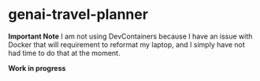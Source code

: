# genai-travel-planner
**Important Note** I am not using DevContainers because I have an issue with Docker that will requirement to reformat my laptop, and I simply have not had time to do that at the moment.

**Work in progress**
